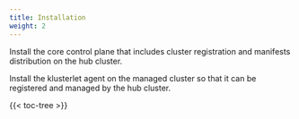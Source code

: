 ```yaml
---
title: Installation
weight: 2
---
```


Install the core control plane that includes cluster registration and manifests distribution on the hub cluster.

Install the klusterlet agent on the managed cluster so that it can be registered and managed by the hub cluster.

<!-- spellchecker-disable -->

{{< toc-tree >}}

<!-- spellchecker-enable -->

